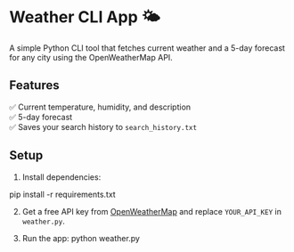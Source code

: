 # Weather CLI App 🌤️

A simple Python CLI tool that fetches current weather and a 5-day forecast for any city using the OpenWeatherMap API.

## Features
✅ Current temperature, humidity, and description  
✅ 5-day forecast  
✅ Saves your search history to `search_history.txt`

## Setup

1. Install dependencies:

pip install -r requirements.txt


2. Get a free API key from [OpenWeatherMap](https://openweathermap.org/api) and replace `YOUR_API_KEY` in `weather.py`.

3. Run the app:
python weather.py

